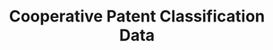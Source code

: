 ---
bigquery: https://console.cloud.google.com/bigquery?p=patents-public-data&d=cpc&page=dataset
citation: '“Cooperative Patent Classification” by the EPO and USPTO, for public use. '
contributors: EPO, USPTO
cost: None
description: Cooperative Patent Classification Data contains the scheme and definitions
  of the Cooperative Patent Classification system for classifying patent documents.
  The CPC is the result of a partnership between the EPO and the USPTO in their joint
  effort to develop a common, internationally compatible classification system for
  technical documents, in particular patent publications, which will be used by both
  offices in the patent granting process
documentation: https://www.cooperativepatentclassification.org/cpcSchemeAndDefinitions
last_edit: Mon, 04 Apr 2022 19:07:06 GMT
location: https://www.cooperativepatentclassification.org/index
maintained_by: USPTO, EPO
schema_fields: '[''breakdownCode'', ''title_part'', ''titleFull'', ''limitingReferences'',
  ''children'', ''dateRevised'', ''residualReferences'', ''applicationReferences'',
  ''child_groups'', ''breakdown_code'', ''limiting_references'', ''additional_only'',
  ''childGroups'', ''not_allocatable'', ''status'', ''application_references'', ''residual_references'',
  ''title_full'', ''parents'', ''symbol'', ''ipcConcordant'', ''titlePart'', ''informative_references'',
  ''glossary'', ''level'', ''sizeCache'', ''informativeReferences'', ''date_revised'',
  ''ipc_concordant'', ''notAllocatable'', ''synonyms'', ''definition'']'
shortname: cooperative_patent_classification
tags:
- patents
- science
title: Cooperative Patent Classification Data
uuid: 984374a7-16e9-4b35-9445-458daceb01bf
---